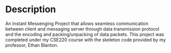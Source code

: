 # Description

An Instant Messenging Project that allows seamless communication between client and messaging server through data transmission protocol and the encoding and packing/unpacking of data packets. This project was completed under my CSE220 course with the skeleton code provided by my professor, Ethan Blanton. 
